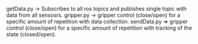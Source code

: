  getData.py -> Subscribes to all ros topics and publishes single topic with data from all sensosrs. 
 gripper.py ->  gripper control (close/open) for a specific amount of repetition with data collection.
 sendData.py => gripper control (close/open) for a specific amount of repetition with tracking of the state (closed/open).
